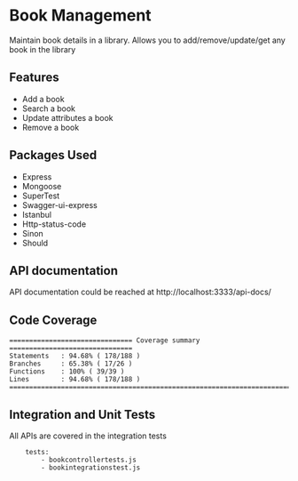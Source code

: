 # Book Management

   Maintain book details in a library. Allows you to add/remove/update/get any book in the library

## Features
* Add a book
* Search a book
* Update attributes a book
* Remove a book


## Packages Used
* Express
* Mongoose
* SuperTest
* Swagger-ui-express
* Istanbul
* Http-status-code
* Sinon
* Should

## API documentation
API documentation could be reached at http://localhost:3333/api-docs/

## Code Coverage

```
=============================== Coverage summary ===============================
Statements   : 94.68% ( 178/188 )
Branches     : 65.38% ( 17/26 )
Functions    : 100% ( 39/39 )
Lines        : 94.68% ( 178/188 )
================================================================================
```

## Integration and Unit Tests

All APIs are covered in the integration tests

```
	tests:
		- bookcontrollertests.js
		- bookintegrationstest.js
```
